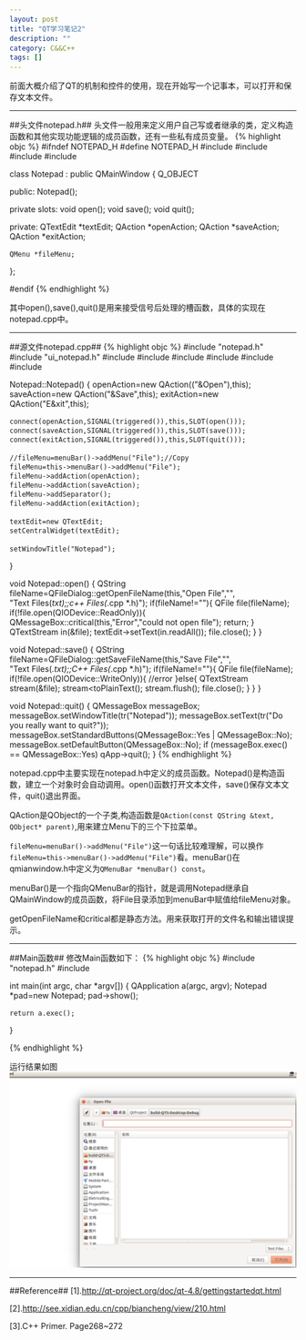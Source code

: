 ```yaml
---
layout: post
title: "QT学习笔记2"
description: ""
category: C&&C++
tags: []
---
```


前面大概介绍了QT的机制和控件的使用，现在开始写一个记事本，可以打开和保存文本文件。

---------------------------------------------------------------------
##头文件notepad.h##
头文件一般用来定义用户自己写或者继承的类，定义构造函数和其他实现功能逻辑的成员函数，还有一些私有成员变量。
{% highlight objc %}
#ifndef NOTEPAD_H
#define NOTEPAD_H
#include <QMainWindow>
#include <QTextEdit>
#include <QAction>
#include <QMenu>

class Notepad : public QMainWindow
{
    Q_OBJECT

public:
    Notepad();

private slots:
    void open();
    void save();
    void quit();

private:
    QTextEdit *textEdit;
    QAction *openAction;
    QAction *saveAction;
    QAction *exitAction;

    QMenu *fileMenu;
};

#endif
{% endhighlight %}

其中open(),save(),quit()是用来接受信号后处理的槽函数，具体的实现在notepad.cpp中。

-------------------------------------------------------------------------------
##源文件notepad.cpp##
{% highlight objc %}
#include "notepad.h"
#include "ui_notepad.h"
#include <QFileDialog>
#include <QMessageBox>
#include <QString>
#include <QTextStream>
#include <QMenu>
#include <QMenuBar>

Notepad::Notepad()
{
    openAction=new QAction(("&Open"),this);
    saveAction=new QAction("&Save",this);
    exitAction=new QAction("E&xit",this);

    connect(openAction,SIGNAL(triggered()),this,SLOT(open()));
    connect(saveAction,SIGNAL(triggered()),this,SLOT(save()));
    connect(exitAction,SIGNAL(triggered()),this,SLOT(quit()));

    //fileMenu=menuBar()->addMenu("File");//Copy
    fileMenu=this->menuBar()->addMenu("File");
    fileMenu->addAction(openAction);
    fileMenu->addAction(saveAction);
    fileMenu->addSeparator();
    fileMenu->addAction(exitAction);

    textEdit=new QTextEdit;
    setCentralWidget(textEdit);

    setWindowTitle("Notepad");
}

void Notepad::open()
{
    QString fileName=QFileDialog::getOpenFileName(this,"Open File","", \
    "Text Files(*txt);;c++ Files(*.cpp *.h)");
    if(fileName!=""){
        QFile file(fileName);
        if(!file.open(QIODevice::ReadOnly)){
            QMessageBox::critical(this,"Error","could not open file");
            return;
        }
        QTextStream in(&file);
        textEdit->setText(in.readAll());
        file.close();
    }
}

void Notepad::save()
{
    QString fileName=QFileDialog::getSaveFileName(this,"Save File","", \
    "Text Files(*.txt);;C++ Files(*.cpp *.h)");
    if(fileName!=""){
        QFile file(fileName);
        if(!file.open(QIODevice::WriteOnly)){
            //error
        }else{
            QTextStream stream(&file);
            stream<<textEdit->toPlainText();
            stream.flush();
            file.close();
        }
    }
}

void Notepad::quit()
 {
 QMessageBox messageBox;
  messageBox.setWindowTitle(tr("Notepad"));
 messageBox.setText(tr("Do you really want to quit?"));
 messageBox.setStandardButtons(QMessageBox::Yes | QMessageBox::No);
 messageBox.setDefaultButton(QMessageBox::No);
 if (messageBox.exec() == QMessageBox::Yes)
      qApp->quit();
 }
{% endhighlight %}

notepad.cpp中主要实现在notepad.h中定义的成员函数。Notepad()是构造函数，建立一个对象时会自动调用。open()函数打开文本文件，save()保存文本文件，quit()退出界面。

QAction是QObject的一个子类,构造函数是`QAction(const QString &text, QObject* parent)`,用来建立Menu下的三个下拉菜单。

`fileMenu=menuBar()->addMenu("File")`这一句话比较难理解，可以换作`fileMenu=this->menuBar()->addMenu("File")`看。menuBar()在qmianwindow.h中定义为`QMenuBar *menuBar() const`。

menuBar()是一个指向QMenuBar的指针，就是调用Notepad继承自QMainWindow的成员函数，将File目录添加到menuBar中赋值给fileMenu对象。

getOpenFileName和critical都是静态方法。用来获取打开的文件名和输出错误提示。

------------------------------------------------------------------------

##Main函数##
修改Main函数如下：
{% highlight objc %}
#include "notepad.h"
#include <QApplication>

int main(int argc, char *argv[])
{
    QApplication a(argc, argv);
    Notepad *pad=new Notepad;
    pad->show();

    return a.exec();
}

{% endhighlight %}

运行结果如图
![图片](/assets/images/QT2-1.png)



--------------------------------------------------------------------
##Reference##
[1].http://qt-project.org/doc/qt-4.8/gettingstartedqt.html

[2].http://see.xidian.edu.cn/cpp/biancheng/view/210.html

[3].C++ Primer. Page268~272
